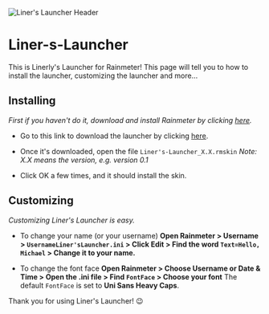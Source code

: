  ![Liner's Launcher Header](https://imgur.com/ZgZ9SyZ.jpg)

 # Liner-s-Launcher

This is Linerly's Launcher for Rainmeter!
This page will tell you to how to install the launcher, customizing the launcher and more...

## Installing
*First if you haven't do it, download and install Rainmeter by clicking [here](https://www.rainmeter.net/).*

- Go to this link to download the launcher by clicking [here]().
- Once it's downloaded, open the file `Liner's-Launcher_X.X.rmskin`
*Note: X.X means the version, e.g. version 0.1*

- Click OK a few times, and it should install the skin.

## Customizing
*Customizing Liner's Launcher is easy.*

- To change your name (or your username)
**Open Rainmeter > Username >  `UsernameLiner'sLauncher.ini` > Click Edit > Find the word `Text=Hello, Michael` > Change it to your name.**

- To change the font face
**Open Rainmeter > Choose Username or Date & Time > Open the .ini file > Find `FontFace` > Choose your font**
The default `FontFace` is set to **Uni Sans Heavy Caps**.

Thank you for using Liner's Launcher! :wink:
